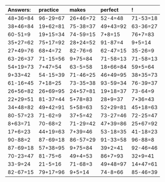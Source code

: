 | Answers: | practice | makes | perfect | ! |
| :--- | :--- | :--- | :--- | :--- |
| 48+36=84 | 96-29=67 | 26+46=72 | 52-4=48 | 71-53=18 | 
| 38+46=84 | 19+62=81 | 75-38=37 | 49+43=92 | 63-36=27 | 
| 60-51=9 | 19+15=34 | 74-59=15 | 7+8=15 | 76+7=83 | 
| 35+27=62 | 75+17=92 | 28+24=52 | 91-87=4 | 9+5=14 | 
| 27+49=76 | 68+4=72 | 82-76=6 | 62-47=15 | 35-26=9 | 
| 63-26=37 | 71-15=56 | 9+75=84 | 71-58=13 | 71-58=13 | 
| 54+19=73 | 7+47=54 | 63-5=58 | 18+66=84 | 59+5=64 | 
| 9+33=42 | 54-15=39 | 71-46=25 | 46+49=95 | 38+35=73 | 
| 61-16=45 | 7+18=25 | 73-35=38 | 93-59=34 | 76-39=37 | 
| 26+56=82 | 26+69=95 | 24+57=81 | 19+18=37 | 73-64=9 | 
| 22+29=51 | 81-37=44 | 5+78=83 | 28+9=37 | 7+36=43 | 
| 34+48=82 | 49+42=91 | 5+58=63 | 52+29=81 | 45+18=63 | 
| 80-57=23 | 71-62=9 | 37+5=42 | 73-27=46 | 72-25=47 | 
| 8+63=71 | 70-68=2 | 71-29=42 | 47+39=86 | 25+67=92 | 
| 17+6=23 | 44+19=63 | 7+39=46 | 53-18=35 | 41-18=23 | 
| 90-88=2 | 87-69=18 | 86-57=29 | 91-33=58 | 96-88=8 | 
| 87-69=18 | 57+38=95 | 9+75=84 | 39+2=41 | 92-46=46 | 
| 70-23=47 | 81-75=6 | 49+4=53 | 86+7=93 | 32+9=41 | 
| 33-9=24 | 21-5=16 | 71-68=3 | 49+48=97 | 14+47=61 | 
| 82-67=15 | 79+17=96 | 9+5=14 | 74-8=66 | 85-46=39 | 
